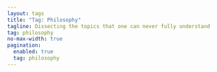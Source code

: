 ```yaml
---
layout: tags
title: "Tag: Philosophy"
tagline: Dissecting the topics that one can never fully understand
tag: philosophy
no-max-width: true
pagination:
  enabled: true
  tag: philosophy
---
```

